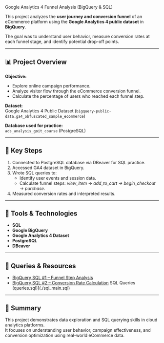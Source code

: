 Google Analytics 4 Funnel Analysis (BigQuery & SQL)

This project analyzes the **user journey and conversion funnel** of an eCommerce platform using the **Google Analytics 4 public dataset** in **BigQuery**.

The goal was to understand user behavior, measure conversion rates at each funnel stage, and identify potential drop-off points.

---

## 📊 Project Overview
**Objective:**
- Explore online campaign performance.
- Analyze visitor flow through the eCommerce conversion funnel.
- Calculate the percentage of users who reached each funnel step.

**Dataset:**  
Google Analytics 4 Public Dataset (`bigquery-public-data.ga4_obfuscated_sample_ecommerce`)

**Database used for practice:**  
`ads_analysis_goit_course` (PostgreSQL)

---

## 🧠 Key Steps
1. Connected to PostgreSQL database via DBeaver for SQL practice.  
2. Accessed GA4 dataset in BigQuery.  
3. Wrote SQL queries to:
   - Identify user events and session data.
   - Calculate funnel steps: *view_item → add_to_cart → begin_checkout → purchase*.  
4. Measured conversion rates and interpreted results.

---

## 🧰 Tools & Technologies
- **SQL**
- **Google BigQuery**
- **Google Analytics 4 Dataset**
- **PostgreSQL**
- **DBeaver**

---

## 🔗 Queries & Resources
- [BigQuery SQL #1 – Funnel Step Analysis](https://console.cloud.google.com/bigquery?sq=783479339854:6e4b170628c7445c933b1ffd44397b31)
- [BigQuery SQL #2 – Conversion Rate Calculation](https://console.cloud.google.com/bigquery?sq=783479339854:bf79ae292ffc40c088435da5cc4e2c66)
 SQL Queries (queries.sql)](./sql_main.sql)
---

## 💬 Summary
This project demonstrates data exploration and SQL querying skills in cloud analytics platforms.  
It focuses on understanding user behavior, campaign effectiveness, and conversion optimization using real-world eCommerce data.
